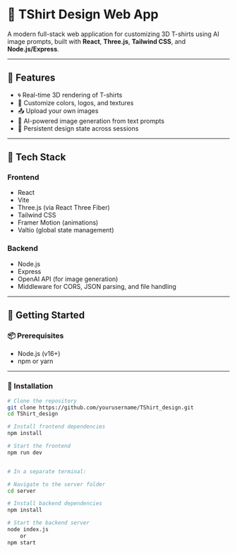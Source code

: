 # 👕 TShirt Design Web App

A modern full-stack web application for customizing 3D T-shirts using AI image prompts, built with **React**, **Three.js**, **Tailwind CSS**, and **Node.js/Express**.

---

## 🌟 Features

- 🌀 Real-time 3D rendering of T-shirts
- 🎨 Customize colors, logos, and textures
- 📤 Upload your own images
- 🤖 AI-powered image generation from text prompts
- 🔁 Persistent design state across sessions

---

## 🧠 Tech Stack

### Frontend
- React
- Vite
- Three.js (via React Three Fiber)
- Tailwind CSS
- Framer Motion (animations)
- Valtio (global state management)

### Backend
- Node.js
- Express
- OpenAI API (for image generation)
- Middleware for CORS, JSON parsing, and file handling

---

## 🔧 Getting Started

### 📦 Prerequisites

- Node.js (v16+)
- npm or yarn

---

### 🚀 Installation

```bash
# Clone the repository
git clone https://github.com/yourusername/TShirt_design.git
cd TShirt_design

# Install frontend dependencies
npm install

# Start the frontend
npm run dev


# In a separate terminal:

# Navigate to the server folder
cd server

# Install backend dependencies
npm install

# Start the backend server
node index.js 
    or 
npm start
